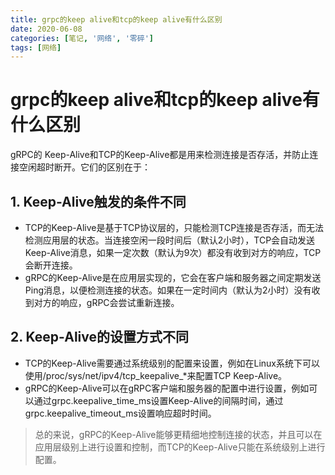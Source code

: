```yaml
---
title: grpc的keep alive和tcp的keep alive有什么区别
date: 2020-06-08
categories: [笔记, '网络', '零碎']
tags: [网络]
---
```


# grpc的keep alive和tcp的keep alive有什么区别

gRPC的 Keep-Alive和TCP的Keep-Alive都是用来检测连接是否存活，并防止连接空闲超时断开。它们的区别在于：

## 1. Keep-Alive触发的条件不同
  * TCP的Keep-Alive是基于TCP协议层的，只能检测TCP连接是否存活，而无法检测应用层的状态。当连接空闲一段时间后（默认2小时），TCP会自动发送Keep-Alive消息，如果一定次数（默认为9次）都没有收到对方的响应，TCP会断开连接。
  * gRPC的Keep-Alive是在应用层实现的，它会在客户端和服务器之间定期发送Ping消息，以便检测连接的状态。如果在一定时间内（默认为2小时）没有收到对方的响应，gRPC会尝试重新连接。


## 2. Keep-Alive的设置方式不同
  * TCP的Keep-Alive需要通过系统级别的配置来设置，例如在Linux系统下可以使用/proc/sys/net/ipv4/tcp_keepalive_*来配置TCP Keep-Alive。
  * gRPC的Keep-Alive可以在gRPC客户端和服务器的配置中进行设置，例如可以通过grpc.keepalive_time_ms设置Keep-Alive的间隔时间，通过grpc.keepalive_timeout_ms设置响应超时时间。


> 总的来说，gRPC的Keep-Alive能够更精细地控制连接的状态，并且可以在应用层级别上进行设置和控制，而TCP的Keep-Alive只能在系统级别上进行配置。
